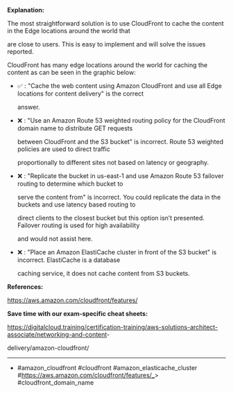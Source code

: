 **Explanation:**

The most straightforward solution is to use CloudFront to cache the content in the Edge locations around the world that

are close to users. This is easy to implement and will solve the issues reported.

CloudFront has many edge locations around the world for caching the content as can be seen in the graphic below:

- ✅ :  "Cache the web content using Amazon CloudFront and use all Edge locations for content delivery" is the correct

  answer.

- ❌ :  "Use an Amazon Route 53 weighted routing policy for the CloudFront domain name to distribute GET requests

  between CloudFront and the S3 bucket" is incorrect. Route 53 weighted policies are used to direct traffic

  proportionally to different sites not based on latency or geography.

- ❌ :  "Replicate the bucket in us-east-1 and use Amazon Route 53 failover routing to determine which bucket to

  serve the content from" is incorrect. You could replicate the data in the buckets and use latency based routing to

  direct clients to the closest bucket but this option isn’t presented. Failover routing is used for high availability

  and would not assist here.

- ❌ :  "Place an Amazon ElastiCache cluster in front of the S3 bucket" is incorrect. ElastiCache is a database

  caching service, it does not cache content from S3 buckets.

**References:**

<https://aws.amazon.com/cloudfront/features/>

**Save time with our exam-specific cheat sheets:**

<https://digitalcloud.training/certification-training/aws-solutions-architect-associate/networking-and-content>-

delivery/amazon-cloudfront/

----

- #amazon_cloudfront #cloudfront #amazon_elasticache_cluster #<https://aws.amazon.com/cloudfront/features/_>> #cloudfront_domain_name
